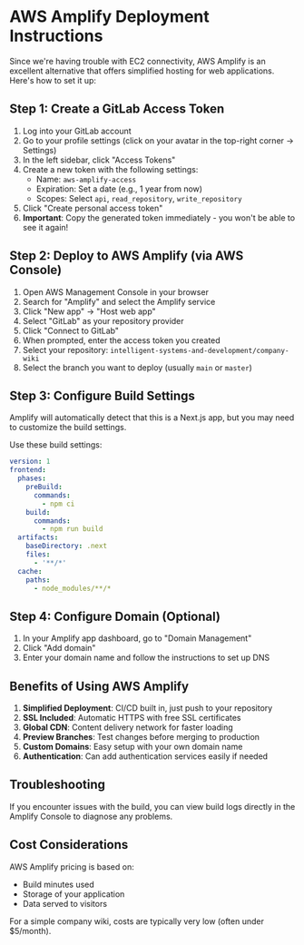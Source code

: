 # AWS Amplify Deployment Instructions

Since we're having trouble with EC2 connectivity, AWS Amplify is an excellent alternative that offers simplified hosting for web applications. Here's how to set it up:

## Step 1: Create a GitLab Access Token

1. Log into your GitLab account
2. Go to your profile settings (click on your avatar in the top-right corner → Settings)
3. In the left sidebar, click "Access Tokens"
4. Create a new token with the following settings:
   - Name: `aws-amplify-access`
   - Expiration: Set a date (e.g., 1 year from now)
   - Scopes: Select `api`, `read_repository`, `write_repository`
5. Click "Create personal access token"
6. **Important**: Copy the generated token immediately - you won't be able to see it again!

## Step 2: Deploy to AWS Amplify (via AWS Console)

1. Open AWS Management Console in your browser
2. Search for "Amplify" and select the Amplify service
3. Click "New app" → "Host web app"
4. Select "GitLab" as your repository provider
5. Click "Connect to GitLab"
6. When prompted, enter the access token you created
7. Select your repository: `intelligent-systems-and-development/company-wiki`
8. Select the branch you want to deploy (usually `main` or `master`)

## Step 3: Configure Build Settings

Amplify will automatically detect that this is a Next.js app, but you may need to customize the build settings.

Use these build settings:

```yaml
version: 1
frontend:
  phases:
    preBuild:
      commands:
        - npm ci
    build:
      commands:
        - npm run build
  artifacts:
    baseDirectory: .next
    files:
      - '**/*'
  cache:
    paths:
      - node_modules/**/*
```

## Step 4: Configure Domain (Optional)

1. In your Amplify app dashboard, go to "Domain Management"
2. Click "Add domain"
3. Enter your domain name and follow the instructions to set up DNS

## Benefits of Using AWS Amplify

1. **Simplified Deployment**: CI/CD built in, just push to your repository
2. **SSL Included**: Automatic HTTPS with free SSL certificates
3. **Global CDN**: Content delivery network for faster loading
4. **Preview Branches**: Test changes before merging to production
5. **Custom Domains**: Easy setup with your own domain name
6. **Authentication**: Can add authentication services easily if needed

## Troubleshooting

If you encounter issues with the build, you can view build logs directly in the Amplify Console to diagnose any problems.

## Cost Considerations

AWS Amplify pricing is based on:
- Build minutes used
- Storage of your application
- Data served to visitors

For a simple company wiki, costs are typically very low (often under $5/month).
